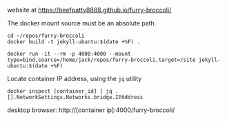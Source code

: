 website at https://beefpatty8888.github.io/furry-broccoli/

The docker mount source must be an absolute path. 
```
cd ~/repos/furry-broccoli
docker build -t jekyll-ubuntu:$(date +%F) .

docker run -it --rm -p 4000:4000 --mount type=bind,source=/home/jack/repos/furry-broccoli,target=/site jekyll-ubuntu:$(date +%F)
```

Locate container IP address, using the `jq` utility
```
docker inspect [container_id] | jq .[].NetworkSettings.Networks.bridge.IPAddress
```

desktop browser: http://[container ip]:4000/furry-broccoli/
